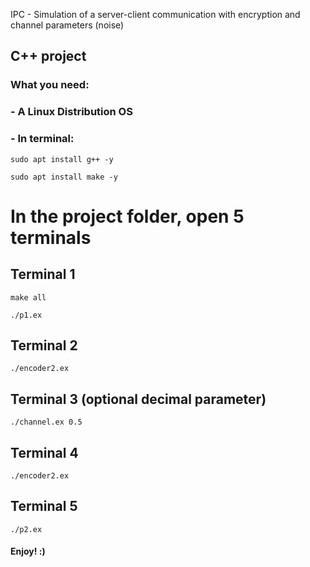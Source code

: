 IPC - Simulation of a server-client communication with encryption and channel parameters (noise)

## C++ project

### What you need:

### - A Linux Distribution OS

### - In terminal:

`sudo apt install g++ -y` <br/>

`sudo apt install make -y`

# In the project folder, open 5 terminals

## Terminal 1

`make all`

`./p1.ex`

## Terminal 2

`./encoder2.ex`

## Terminal 3 (optional decimal parameter)

`./channel.ex 0.5`

## Terminal 4

`./encoder2.ex`

## Terminal 5

`./p2.ex`

#### Enjoy! :)
